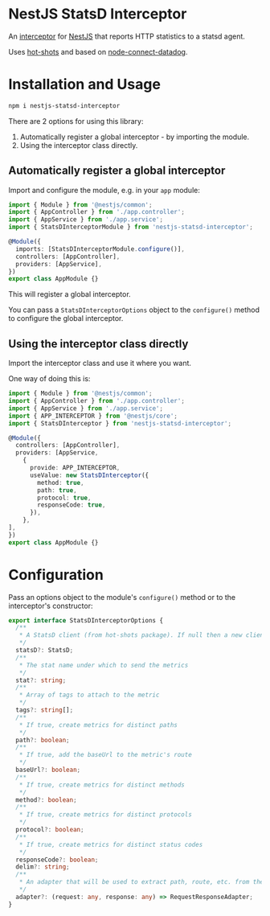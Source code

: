 # NestJS StatsD Interceptor
An [interceptor](https://docs.nestjs.com/interceptors) for [NestJS](https://nestjs.com/) that reports HTTP statistics to a statsd agent.

Uses [hot-shots](https://www.npmjs.com/package/hot-shots) and based on [node-connect-datadog](https://github.com/DataDog/node-connect-datadog).

# Installation and Usage
```bash
npm i nestjs-statsd-interceptor
```

There are 2 options for using this library:

1. Automatically register a global interceptor - by importing the module.
2. Using the interceptor class directly.

## Automatically register a global interceptor
Import and configure the module, e.g. in your `app` module:

```typescript
import { Module } from '@nestjs/common';
import { AppController } from './app.controller';
import { AppService } from './app.service';
import { StatsDInterceptorModule } from 'nestjs-statsd-interceptor';

@Module({
  imports: [StatsDInterceptorModule.configure()],
  controllers: [AppController],
  providers: [AppService],
})
export class AppModule {}
```

This will register a global interceptor.

You can pass a `StatsDInterceptorOptions` object to the `configure()` method to configure the global interceptor.

## Using the interceptor class directly
Import the interceptor class and use it where you want.

One way of doing this is:

```typescript
import { Module } from '@nestjs/common';
import { AppController } from './app.controller';
import { AppService } from './app.service';
import { APP_INTERCEPTOR } from '@nestjs/core';
import { StatsDInterceptor } from 'nestjs-statsd-interceptor';

@Module({
  controllers: [AppController],
  providers: [AppService,
    {
      provide: APP_INTERCEPTOR,
      useValue: new StatsDInterceptor({
        method: true,
        path: true,
        protocol: true,
        responseCode: true,
      }),
    },
],
})
export class AppModule {}
```

# Configuration
Pass an options object to the module's `configure()` method or to the interceptor's constructor:

```typescript
export interface StatsDInterceptorOptions {
  /**
   * A StatsD client (from hot-shots package). If null then a new client is created with default options
   */
  statsD?: StatsD;
  /**
   * The stat name under which to send the metrics
   */
  stat?: string;
  /**
   * Array of tags to attach to the metric
   */
  tags?: string[];
  /**
   * If true, create metrics for distinct paths
   */
  path?: boolean;
  /**
   * If true, add the baseUrl to the metric's route
   */
  baseUrl?: boolean;
  /**
   * If true, create metrics for distinct methods
   */
  method?: boolean;
  /**
   * If true, create metrics for distinct protocols
   */
  protocol?: boolean;
  /**
   * If true, create metrics for distinct status codes
   */
  responseCode?: boolean;
  delim?: string;
  /**
   * An adapter that will be used to extract path, route, etc. from the request-response pair.
   */
  adapter?: (request: any, response: any) => RequestResponseAdapter;
}
```
